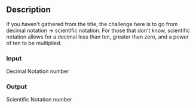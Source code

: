 ## Description
If you haven't gathered from the title, the challenge here is to go from decimal notation -> scientific notation. For those that don't know, scientific notation allows for a decimal less than ten, greater than zero, and a power of ten to be multiplied.

### Input
Decimal Notation number

### Output
Scientific Notation number